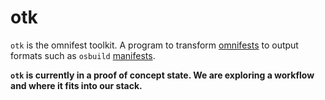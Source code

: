 # otk

`otk` is the omnifest toolkit. A program to transform [omnifests](./omnifest) to output formats such as `osbuild` [manifests](../osbuild/manifest).

**`otk` is currently in a proof of concept state. We are exploring a workflow and where it fits into our stack.**
